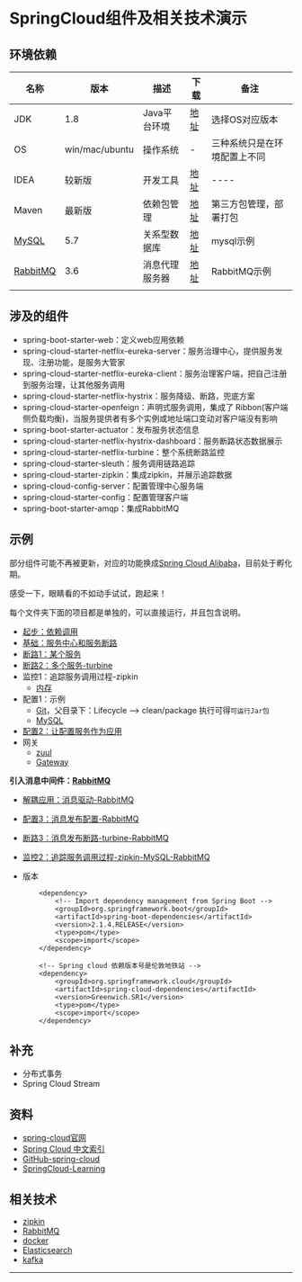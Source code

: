 #   SpringCloud组件及相关技术演示


##  环境依赖

|名称|版本|描述|下载|备注|
|----|----|----|----|----|
|JDK|1.8|Java平台环境|[地址](http://www.oracle.com/technetwork/java/javase/downloads/jdk8-downloads-2133151.html)|选择OS对应版本|
|OS|win/mac/ubuntu|操作系统|-|三种系统只是在环境配置上不同|
|IDEA|较新版|开发工具|[地址](https://www.jetbrains.com/idea/)|----|
|Maven|最新版|依赖包管理|[地址](https://maven.apache.org/)|第三方包管理，部署打包|
|[MySQL](../mysql/README.md)|5.7|关系型数据库|[地址](https://www.mysql.com/)|mysql示例|
|[RabbitMQ](../rabbitmq/README.md)|3.6|消息代理服务器|[地址](http://www.rabbitmq.com/)|RabbitMQ示例|
||||||

##  涉及的组件
-   spring-boot-starter-web：定义web应用依赖
-   spring-cloud-starter-netflix-eureka-server：服务治理中心，提供服务发现、注册功能，是服务大管家
-   spring-cloud-starter-netflix-eureka-client：服务治理客户端，把自己注册到服务治理，让其他服务调用
-   spring-cloud-starter-netflix-hystrix：服务降级、断路，兜底方案
-   spring-cloud-starter-openfeign：声明式服务调用，集成了 Ribbon(客户端侧负载均衡)，当服务提供者有多个实例或地址端口变动对客户端没有影响
-   spring-boot-starter-actuator：发布服务状态信息
-   spring-cloud-starter-netflix-hystrix-dashboard：服务断路状态数据展示
-   spring-cloud-starter-netflix-turbine：整个系统断路监控
-   spring-cloud-starter-sleuth：服务调用链路追踪
-   spring-cloud-starter-zipkin：集成zipkin，并展示追踪数据
-   spring-cloud-config-server：配置管理中心服务端
-   spring-cloud-starter-config：配置管理客户端
-   spring-boot-starter-amqp：集成RabbitMQ


##  示例

部分组件可能不再被更新，对应的功能换成[Spring Cloud Alibaba](https://github.com/spring-cloud-incubator/spring-cloud-alibaba/blob/master/README-zh.md)，目前处于孵化期。

感受一下，眼睛看的不如动手试试，跑起来！

每个文件夹下面的项目都是单独的，可以直接运行，并且包含说明。

-   [起步：依赖调用](client-depend/README.md)
-   [基础：服务中心和服务断路](hystrix-eureka/README.md)
-   [断路1：某个服务](hystrix-dashboard/README.md)
-   [断路2：多个服务-turbine](hystrix-turbine/README.md)
-   监控1：追踪服务调用过程-zipkin
    -   [内存](sleuth-zipkin/README.md)
-   配置1：示例
    -   [Git](config-git/README.md)，父目录下：Lifecycle --> clean/package 执行可得`可运行Jar包`
    -   [MySQL](config-mysql/README.md)
-   [配置2：让配置服务作为应用](config-git-eureka/README.md)
-   网关
    -   [zuul](gateway-zuul/README.md)
    -   [Gateway](gateway-gateway/README.md)

**引入消息中间件：[RabbitMQ](../rabbitmq/README.md)**

-   [解耦应用：消息驱动-RabbitMQ](stream-rabbit/README.md)
-   [配置3：消息发布配置-RabbitMQ](config-git-rabbit/README.md)
-   [断路3：消息发布断路-turbine-RabbitMQ](hystrix-turbine-rabbit/README.md)
-   [监控2：追踪服务调用过程-zipkin-MySQL-RabbitMQ](sleuth-zipkin-rabbit/README.md)

-   版本

    ```
        <dependency>
            <!-- Import dependency management from Spring Boot -->
            <groupId>org.springframework.boot</groupId>
            <artifactId>spring-boot-dependencies</artifactId>
            <version>2.1.4.RELEASE</version>
            <type>pom</type>
            <scope>import</scope>
        </dependency>

        <!-- Spring cloud 依赖版本号是伦敦地铁站 -->
        <dependency>
            <groupId>org.springframework.cloud</groupId>
            <artifactId>spring-cloud-dependencies</artifactId>
            <version>Greenwich.SR1</version>
            <type>pom</type>
            <scope>import</scope>
        </dependency>
    ```

##  补充
-   分布式事务
-   Spring Cloud Stream

##  资料
-   [spring-cloud官网](https://spring.io/projects/spring-cloud)
-   [Spring Cloud 中文索引](http://springcloud.fun/)
-   [GitHub-spring-cloud](https://github.com/spring-cloud)
-   [SpringCloud-Learning](https://gitee.com/didispace/SpringCloud-Learning)

##  相关技术
-   [zipkin](https://zipkin.io/)
-   [RabbitMQ](https://www.rabbitmq.com/)
-   [docker](https://www.docker.com/)
-   [Elasticsearch](https://www.elastic.co/cn/)
-   [kafka](http://kafka.apache.org/)

----
